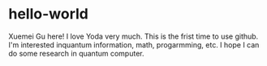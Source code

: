 # hello-world
Xuemei Gu here! I love Yoda very much.
This is the frist time to use github. 
I'm interested inquantum information, math, progarmming, etc.
I hope I can do some research in quantum computer. 
